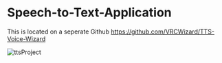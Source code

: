 # Speech-to-Text-Application
This is located on a seperate Github  https://github.com/VRCWizard/TTS-Voice-Wizard 

![ttsProject](https://user-images.githubusercontent.com/79951334/163233443-a6257423-4d5a-4f10-b1a9-7ed776d8d960.png)

